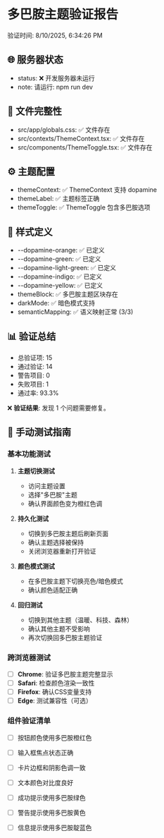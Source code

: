 # 多巴胺主题验证报告

验证时间: 8/10/2025, 6:34:26 PM

## 🌐 服务器状态

- status: ❌ 开发服务器未运行
- note: 请运行: npm run dev

## 📁 文件完整性

- src/app/globals.css: ✅ 文件存在
- src/contexts/ThemeContext.tsx: ✅ 文件存在
- src/components/ThemeToggle.tsx: ✅ 文件存在

## ⚙️ 主题配置

- themeContext: ✅ ThemeContext 支持 dopamine
- themeLabel: ✅ 主题标签正确
- themeToggle: ✅ ThemeToggle 包含多巴胺选项

## 🎨 样式定义

- --dopamine-orange: ✅ 已定义
- --dopamine-green: ✅ 已定义
- --dopamine-light-green: ✅ 已定义
- --dopamine-indigo: ✅ 已定义
- --dopamine-yellow: ✅ 已定义
- themeBlock: ✅ 多巴胺主题区块存在
- darkMode: ✅ 暗色模式支持
- semanticMapping: ✅ 语义映射正常 (3/3)

## 📊 验证总结

- 总验证项: 15
- 通过验证: 14
- 警告项目: 0
- 失败项目: 1
- 通过率: 93.3%

❌ **验证结果**: 发现 1 个问题需要修复。

## 🧪 手动测试指南

### 基本功能测试
1. **主题切换测试**
   - 访问主题设置
   - 选择"多巴胺"主题
   - 确认界面颜色变为橙红色调

2. **持久化测试**
   - 切换到多巴胺主题后刷新页面
   - 确认主题选择被保持
   - 关闭浏览器重新打开验证

3. **颜色模式测试**
   - 在多巴胺主题下切换亮色/暗色模式
   - 确认颜色适配正确

4. **回归测试**
   - 切换到其他主题（温暖、科技、森林）
   - 确认其他主题不受影响
   - 再次切换回多巴胺主题验证

### 跨浏览器测试
- [ ] **Chrome**: 验证多巴胺主题完整显示
- [ ] **Safari**: 检查颜色渲染一致性
- [ ] **Firefox**: 确认CSS变量支持
- [ ] **Edge**: 测试兼容性（可选）

### 组件验证清单
- [ ] 按钮颜色使用多巴胺橙红色
- [ ] 输入框焦点状态正确
- [ ] 卡片边框和阴影色调一致
- [ ] 文本颜色对比度良好
- [ ] 成功提示使用多巴胺绿色
- [ ] 警告提示使用多巴胺黄色
- [ ] 信息提示使用多巴胺靛蓝色

